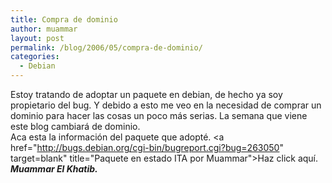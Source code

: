 ```yaml
---
title: Compra de dominio
author: muammar
layout: post
permalink: /blog/2006/05/compra-de-dominio/
categories:
  - Debian
---
```

Estoy tratando de adoptar un paquete en debian, de hecho ya soy propietario del bug. Y debido a esto me veo en la necesidad de comprar un dominio para hacer las cosas un poco más serias. La semana que viene este blog cambiará de dominio.  
Aca esta la información del paquete que adopté. <a href="http://bugs.debian.org/cgi-bin/bugreport.cgi?bug=263050" target=blank" title="Paquete en estado ITA por Muammar">Haz click aquí.</a>  
***Muammar El Khatib.***